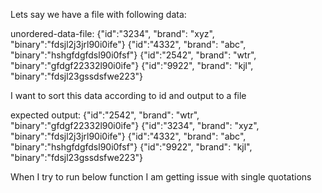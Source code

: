 Lets say we have a file with following data:

unordered-data-file:
{"id":"3234", "brand": "xyz", "binary":"fdsjl2j3jrl90i0ife"}
{"id":"4332", "brand": "abc", "binary":"hshgfdgfdsl90i0fsf"}
{"id":"2542", "brand": "wtr", "binary":"gfdgf22332l90i0ife"}
{"id":"9922", "brand": "kjl", "binary":"fdsjl23gssdsfwe223"}

I want to sort this data according to id and output to a file

expected output:
{"id":"2542", "brand": "wtr", "binary":"gfdgf22332l90i0ife"}
{"id":"3234", "brand": "xyz", "binary":"fdsjl2j3jrl90i0ife"}
{"id":"4332", "brand": "abc", "binary":"hshgfdgfdsl90i0fsf"}
{"id":"9922", "brand": "kjl", "binary":"fdsjl23gssdsfwe223"}

When I try to run below function I am getting issue with single quotations
